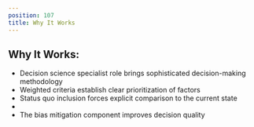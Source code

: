 ```yaml
---
position: 107
title: Why It Works
---
```


## Why It Works:

- Decision science specialist role brings sophisticated decision-making methodology
- Weighted criteria establish clear prioritization of factors
- Status quo inclusion forces explicit comparison to the current state
- 
- The bias mitigation component improves decision quality